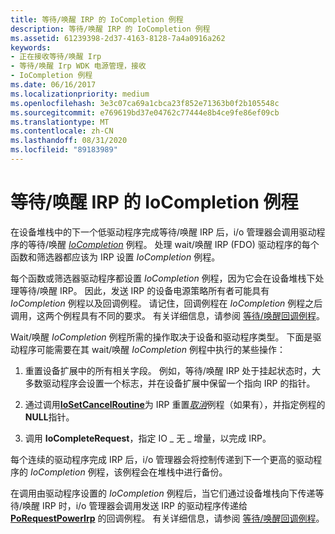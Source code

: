 ```yaml
---
title: 等待/唤醒 IRP 的 IoCompletion 例程
description: 等待/唤醒 IRP 的 IoCompletion 例程
ms.assetid: 61239398-2d37-4163-8128-7a4a0916a262
keywords:
- 正在接收等待/唤醒 Irp
- 等待/唤醒 Irp WDK 电源管理，接收
- IoCompletion 例程
ms.date: 06/16/2017
ms.localizationpriority: medium
ms.openlocfilehash: 3e3c07ca69a1cbca23f852e71363b0f2b105548c
ms.sourcegitcommit: e769619bd37e04762c77444e8b4ce9fe86ef09cb
ms.translationtype: MT
ms.contentlocale: zh-CN
ms.lasthandoff: 08/31/2020
ms.locfileid: "89183989"
---
```

# <a name="iocompletion-routines-for-waitwake-irps"></a>等待/唤醒 IRP 的 IoCompletion 例程





在设备堆栈中的下一个低驱动程序完成等待/唤醒 IRP 后，i/o 管理器会调用驱动程序的等待/唤醒 [*IoCompletion*](/windows-hardware/drivers/ddi/wdm/nc-wdm-io_completion_routine) 例程。 处理 wait/唤醒 IRP (FDO) 驱动程序的每个函数和筛选器都应该为 IRP 设置 *IoCompletion* 例程。

每个函数或筛选器驱动程序都设置 *IoCompletion* 例程，因为它会在设备堆栈下处理等待/唤醒 IRP。 因此，发送 IRP 的设备电源策略所有者可能具有 *IoCompletion* 例程以及回调例程。 请记住，回调例程在 *IoCompletion* 例程之后调用，这两个例程具有不同的要求。 有关详细信息，请参阅 [等待/唤醒回调例程](wait-wake-callback-routines.md)。

Wait/唤醒 *IoCompletion* 例程所需的操作取决于设备和驱动程序类型。 下面是驱动程序可能需要在其 wait/唤醒 *IoCompletion* 例程中执行的某些操作：

1.  重置设备扩展中的所有相关字段。 例如，等待/唤醒 IRP 处于挂起状态时，大多数驱动程序会设置一个标志，并在设备扩展中保留一个指向 IRP 的指针。

2.  通过调用[**IoSetCancelRoutine**](/windows-hardware/drivers/ddi/wdm/nf-wdm-iosetcancelroutine)为 IRP 重置[*取消*](/windows-hardware/drivers/ddi/wdm/nc-wdm-driver_cancel)例程（如果有），并指定例程的**NULL**指针。

3.  调用 **IoCompleteRequest**，指定 IO \_ 无 \_ 增量，以完成 IRP。

每个连续的驱动程序完成 IRP 后，i/o 管理器会将控制传递到下一个更高的驱动程序的 *IoCompletion* 例程，该例程会在堆栈中进行备份。

在调用由驱动程序设置的 *IoCompletion* 例程后，当它们通过设备堆栈向下传递等待/唤醒 IRP 时，i/o 管理器会调用发送 IRP 的驱动程序传递给 [**PoRequestPowerIrp**](/windows-hardware/drivers/ddi/wdm/nf-wdm-porequestpowerirp) 的回调例程。 有关详细信息，请参阅 [等待/唤醒回调例程](wait-wake-callback-routines.md)。

 

